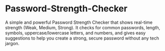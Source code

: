 # Password-Strength-Checker
A simple and powerful Password Strength Checker that shows real-time strength (Weak, Medium, Strong). It checks for common passwords, length, symbols, uppercase/lowercase letters, and numbers, and gives easy suggestions to help you create a strong, secure password without any tech jargon.
